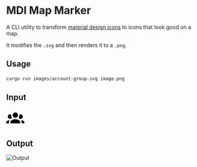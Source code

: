 # MDI Map Marker

A CLI utility to transform [material design icons](https://materialdesignicons.com/) to icons that look good on a map.

It modifies the `.svg` and then renders it to a `.png`.

## Usage

```bash
cargo run images/account-group.svg image.png
```

## Input

![input](images/account-group.svg)

## Output

![Output](image.png)
